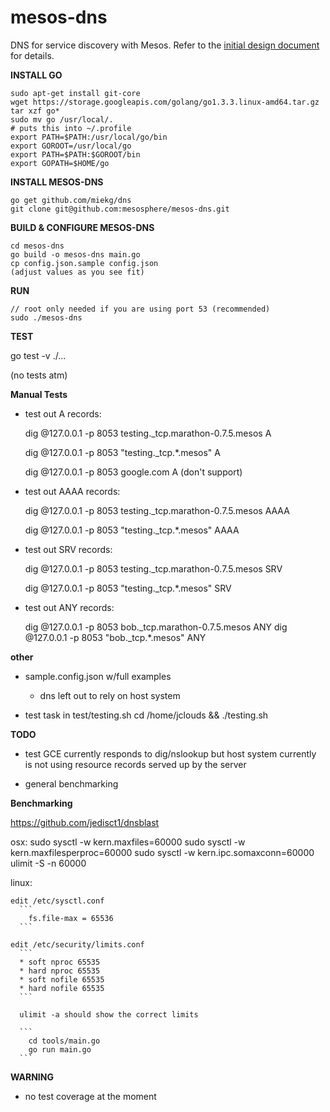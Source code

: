 mesos-dns
=========

DNS for service discovery with Mesos. 
Refer to the [initial design document](https://docs.google.com/a/mesosphere.io/document/d/1h-ptANif4RZNWKTAJXsG0s4ZjfpY7GLrY2zRwmrIBAc/edit?usp=sharing) for details. 

__INSTALL GO__
  ```shell
  sudo apt-get install git-core
  wget https://storage.googleapis.com/golang/go1.3.3.linux-amd64.tar.gz
  tar xzf go*
  sudo mv go /usr/local/.
  # puts this into ~/.profile
  export PATH=$PATH:/usr/local/go/bin
  export GOROOT=/usr/local/go
  export PATH=$PATH:$GOROOT/bin
  export GOPATH=$HOME/go
  ```
 
__INSTALL MESOS-DNS__

  ```shell
  go get github.com/miekg/dns
  git clone git@github.com:mesosphere/mesos-dns.git
  ```
__BUILD & CONFIGURE MESOS-DNS__
  ```
  cd mesos-dns
  go build -o mesos-dns main.go
  cp config.json.sample config.json 
  (adjust values as you see fit)
  ```

__RUN__
  ```
  // root only needed if you are using port 53 (recommended)
  sudo ./mesos-dns
  ```

__TEST__

  go test -v ./...

  (no tests atm)

__Manual Tests__

* test out A records:

  dig @127.0.0.1 -p 8053 testing._tcp.marathon-0.7.5.mesos A

  dig @127.0.0.1 -p 8053 "testing._tcp.*.mesos" A

  dig @127.0.0.1 -p 8053 google.com A
  (don't support)

* test out AAAA records:

  dig @127.0.0.1 -p 8053 testing._tcp.marathon-0.7.5.mesos AAAA

  dig @127.0.0.1 -p 8053 "testing._tcp.*.mesos" AAAA


* test out SRV records:

  dig @127.0.0.1 -p 8053 testing._tcp.marathon-0.7.5.mesos SRV

  dig @127.0.0.1 -p 8053 "testing._tcp.*.mesos" SRV

* test out ANY records:

  dig @127.0.0.1 -p 8053 bob._tcp.marathon-0.7.5.mesos ANY
  dig @127.0.0.1 -p 8053 "bob._tcp.*.mesos" ANY

__other__

* sample.config.json w/full examples
  - dns left out to rely on host system

* test task in test/testing.sh
  cd /home/jclouds && ./testing.sh

__TODO__

* test GCE currently responds to dig/nslookup but host system currently
  is not using resource records served up by the server

* general benchmarking

__Benchmarking__

  https://github.com/jedisct1/dnsblast

  osx:
    sudo sysctl -w kern.maxfiles=60000
    sudo sysctl -w kern.maxfilesperproc=60000
    sudo sysctl -w kern.ipc.somaxconn=60000
    ulimit -S -n 60000

  linux:

    edit /etc/sysctl.conf 
      ```
        fs.file-max = 65536
      ```

    edit /etc/security/limits.conf
      ```
      * soft nproc 65535
      * hard nproc 65535
      * soft nofile 65535
      * hard nofile 65535
      ```

      ulimit -a should show the correct limits

      ```
        cd tools/main.go
        go run main.go
      ```
       
__WARNING__

* no test coverage at the moment
